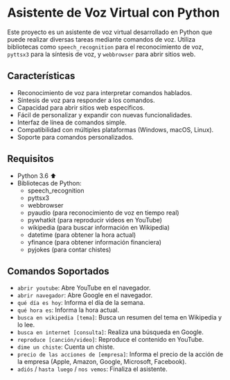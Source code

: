 # Asistente de Voz Virtual con Python
Este proyecto es un asistente de voz virtual desarrollado en Python que puede realizar diversas tareas mediante comandos de voz. Utiliza bibliotecas como `speech_recognition` para el reconocimiento de voz, `pyttsx3` para la síntesis de voz, y `webbrowser` para abrir sitios web.

## Características
- Reconocimiento de voz para interpretar comandos hablados.
- Síntesis de voz para responder a los comandos.
- Capacidad para abrir sitios web específicos.
- Fácil de personalizar y expandir con nuevas funcionalidades.
- Interfaz de línea de comandos simple.
- Compatibilidad con múltiples plataformas (Windows, macOS, Linux).
- Soporte para comandos personalizados.

## Requisitos
- Python 3.6 ⬆️
- Bibliotecas de Python:
  - speech_recognition
  - pyttsx3
  - webbrowser
  - pyaudio (para reconocimiento de voz en tiempo real)
  - pywhatkit (para reproducir videos en YouTube)
  - wikipedia (para buscar información en Wikipedia)
  - datetime (para obtener la hora actual)
  - yfinance (para obtener información financiera)
  - pyjokes (para contar chistes)

## Comandos Soportados
- `abrir youtube`: Abre YouTube en el navegador.
- `abrir navegador`: Abre Google en el navegador.
- `qué día es hoy`: Informa el día de la semana.
- `qué hora es`: Informa la hora actual.
- `busca en wikipedia [tema]`: Busca un resumen del tema en Wikipedia y lo lee.
- `busca en internet [consulta]`: Realiza una búsqueda en Google.
- `reproduce [canción/video]`: Reproduce el contenido en YouTube.
- `dime un chiste`: Cuenta un chiste.
- `precio de las acciones de [empresa]`: Informa el precio de la acción de la empresa (Apple, Amazon, Google, Microsoft, Facebook).
- `adiós` / `hasta luego` / `nos vemos`: Finaliza el asistente.
